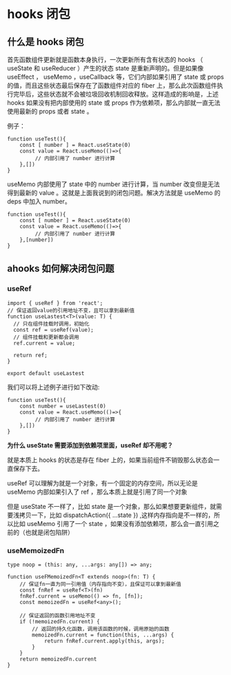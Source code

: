 # hooks 闭包

## 什么是 hooks 闭包

首先函数组件更新就是函数本身执行，一次更新所有含有状态的 hooks （ useState 和 useReducer ）产生的状态 state 是重新声明的。但是如果像 useEffect ， useMemo ，useCallback 等，它们内部如果引用了 state 或 props 的值，而且这些状态最后保存在了函数组件对应的 fiber 上，那么此次函数组件执行完毕后，这些状态就不会被垃圾回收机制回收释放。这样造成的影响是，上述 hooks 如果没有把内部使用的 state 或 props 作为依赖项，那么内部就一直无法使用最新的 props 或者 state 。

例子：

```
function useTest(){
    const [ number ] = React.useState(0)
    const value = React.useMemo(()=>{
         // 内部引用了 number 进行计算
    },[])
}
```

useMemo 内部使用了 state 中的 number 进行计算，当 number 改变但是无法得到最新的 value 。这就是上面我说到的闭包问题。解决方法就是 useMemo 的 deps 中加入 number。

```
function useTest(){
    const [ number ] = React.useState(0)
    const value = React.useMemo(()=>{
         // 内部引用了 number 进行计算
    },[number])
}
```

## ahooks 如何解决闭包问题

### useRef

```
import { useRef } from 'react';
// 保证返回value的引用地址不变，且可以拿到最新值
function useLastest<T>(value: T) {
  // 只在组件挂载时调用，初始化
  const ref = useRef(value);
  // 组件挂载和更新都会调用
  ref.current = value;

  return ref;
}

export default useLastest
```

我们可以将上述例子进行如下改动:

```
function useTest(){
    const number = useLastest(0)
    const value = React.useMemo(()=>{
         // 内部引用了 number 进行计算
    },[])
}
```

**为什么 useState 需要添加到依赖项里面，useRef 却不用呢？**

就是本质上 hooks 的状态是存在 fiber 上的，如果当前组件不销毁那么状态会一直保存下去。

useRef 可以理解为就是一个对象，有一个固定的内存空间，所以无论是 useMemo 内部如果引入了 ref ，那么本质上就是引用了同一个对象

但是 useState 不一样了，比如 state 是一个对象，那么如果想要更新组件，就需要浅拷贝一下，比如 dispatchAction({ ...state }) ,这样内存指向是不一样的，所以比如 useMemo 引用了一个 state ，如果没有添加依赖项，那么会一直引用之前的（也就是闭包陷阱）

### useMemoizedFn

```
type noop = (this: any, ...args: any[]) => any;

function useFMemoizedFn<T extends noop>(fn: T) {
    // 保证fn一直为同一引用值（内存指向不变），且保证可以拿到最新值
    const fnRef = useRef<T>(fn)
    fnRef.current = useMemo(() => fn, [fn]);
    const memoizedFn = useRef<any>();

    // 保证返回的函数引用地址不变
    if (!memoizedFn.current) {
        // 返回的持久化函数，调用该函数的时候，调用原始的函数
        memoizedFn.current = function(this, ...args) {
            return fnRef.current.apply(this, args);
        }
    }
    return memoizedFn.current
}

```

